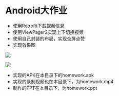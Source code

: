 # Android大作业

- 使用Retrofit下载视频信息
- 使用ViewPager2实现上下切换视频
- 使用自己封装的布局，实现全屏点赞
- 实现效果图

![](https://github.com/myysy/Android/tree/master/Final_work/1.gif)

![](https://github.com/myysy/Android/tree/master/Final_work/2.gif)

- 实现的APK在本目录下的homework.apk
- 实现的录制视频也在本目录下，为homework.mp4
- 制作的PPT在本目录下，为homework.ppt